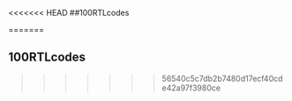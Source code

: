 <<<<<<< HEAD
##100RTLcodes

=======
## 100RTLcodes
>>>>>>> 56540c5c7db2b7480d17ecf40cde42a97f3980ce
